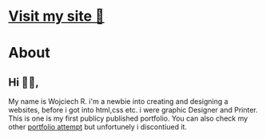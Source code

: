 # [Visit my site 👋](https://somthdesign.github.io/portfolio)

# About

## Hi 🙋‍♂️,
My name is Wojciech R. i'm a newbie into creating and designing a websites, before i got into html,css etc. i were graphic Designer and Printer. This is one is my first publicy published portfolio. You can also check my other [portfolio attempt](https://somthdesign.github.io/somth) but unfortunely i discontiued it.
